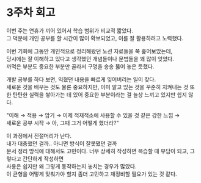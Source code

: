 <!-- 여기에 3주차 회고 내용을 작성해주세요 -->
# 3주차 회고

이번 주는 연휴가 끼어 있어서 학습 범위가 비교적 짧았다.  
그 덕분에 개인 공부를 할 시간이 많이 확보되었고, 이를 잘 활용하려고 노력했다.  

이번 기회에 그동안 개인적으로 정리해왔던 노션 자료들을 쭉 훑어보았는데,  
당시에는 잘 이해하고 있다고 생각했던 개념들이나 문법들을 꽤 많이 잊었다.  
까먹은 부분도 중요한 부분만 골라서 구멍을 송송 뚫어 놓은 듯했다.  

개발 공부를 하다 보면, 익혔던 내용을 빠르게 잊어버리는 일이 잦다.  
새로운 것을 배우는 것도 물론 중요하지만, 이미 알고 있는 것을 꾸준히 지켜내는 것 또한 탄탄한 실력을 쌓아가는 데 있어 중요한 부분이라는 걸 늘상 느끼고 있지만 쉽지 않다.  

"이해 → 적용 → 암기 → 이제 적재적소에 사용할 수 있을 것 같은 강한 느낌 →  
새로운 공부 시작 → 아, 그때 그거 어떻게 했더라?"  

이 과정에서 진절머리가 난다.  
내가 대충했던 걸까.. 아니면 방식이 잘못됐던 걸까  
문서 정리 방식에 대해서도 고민이다.
너무 상세히 작성하면 복습할 때 부담이 되고, 그렇다고 간단하게 작성하면  
사용은 쉽지만 왜 그렇게 동작하는지 놓치는 경우가 많았다.  
이 균형을 어떻게 맞춰가야 할지 좀더 고민하고 재정비할 필요가 있는 것 같다.  